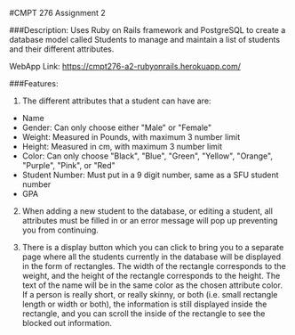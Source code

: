 #CMPT 276 Assignment 2

###Description:
Uses Ruby on Rails framework and PostgreSQL to create a database model called Students to manage and maintain a list of students and their different attributes.  

WebApp Link: https://cmpt276-a2-rubyonrails.herokuapp.com/

###Features:
1. The different attributes that a student can have are:
  * Name
  * Gender: Can only choose either "Male" or "Female"
  * Weight: Measured in Pounds, with maximum 3 number limit
  * Height: Measured in cm, with maximum 3 number limit
  * Color: Can only choose "Black", "Blue", "Green", "Yellow", "Orange", "Purple", "Pink", or "Red"
  * Student Number: Must put in a 9 digit number, same as a SFU student number
  * GPA

2. When adding a new student to the database, or editing a student, all attributes must be filled in or an error message will pop up preventing you from continuing.  

3. There is a display button which you can click to bring you to a separate page where all the students currently in the database will be displayed in the form of rectangles. The width of the rectangle corresponds to the weight, and the height of the rectangle corresponds to the height. The text of the name will be in the same color as the chosen attribute color. If a person is really short, or really skinny, or both (i.e. small rectangle length or width or both), the information is still displayed inside the rectangle, and you can scroll the inside of the rectangle to see the blocked out information.
